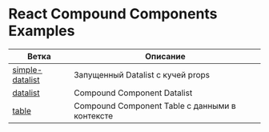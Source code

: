 # React Compound Components Examples

|Ветка|Описание|
|-|-|
|[simple-datalist](https://github.com/Lieblein/compound-components/tree/simple-datalist)| Запущенный Datalist с кучей props |
|[datalist](https://github.com/Lieblein/compound-components/tree/datalist)| Compound Component Datalist |
|[table](https://github.com/Lieblein/compound-components/tree/table)| Compound Component Table с данными в контексте |
